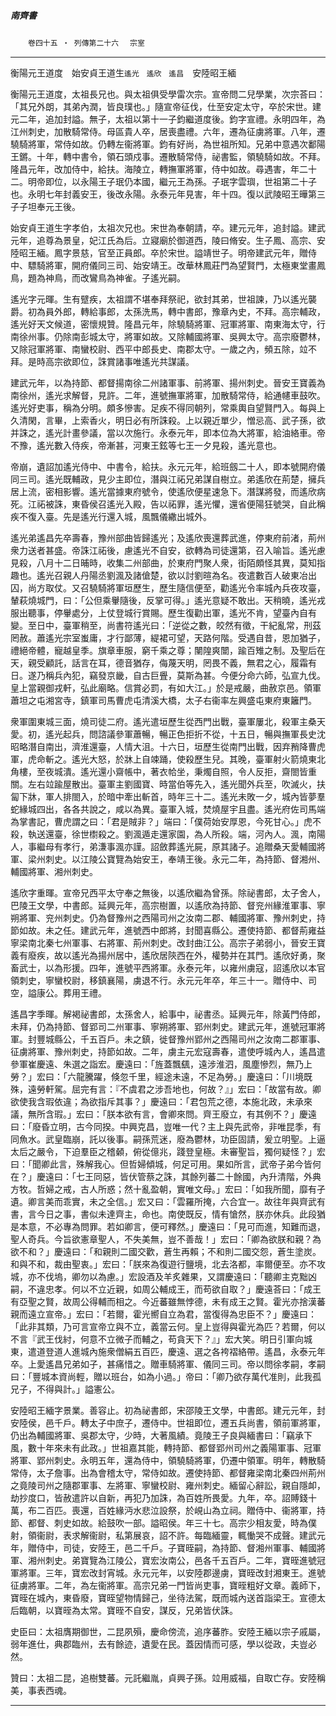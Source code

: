 

##### 南齊書
　　`卷四十五 ‧ 列傳第二十六`　
`宗室`

* * *

衡陽元王道度　始安貞王道生`遙光　遙欣　遙昌`　安陸昭王緬

衡陽元王道度，太祖長兄也。與太祖俱受學雷次宗。宣帝問二兒學業，次宗荅曰：「其兄外朗，其弟內潤，皆良璞也。」隨宣帝征伐，仕至安定太守，卒於宋世。建元二年，追加封謚。無子，太祖以第十一子鈞繼道度後。鈞字宣禮。永明四年，為江州刺史，加散騎常侍。母區貴人卒，居喪盡禮。六年，遷為征虜將軍。八年，遷驍騎將軍，常侍如故。仍轉左衞將軍。鈞有好尚，為世祖所知。兄弟中意遇次鄱陽王鏘。十年，轉中書令，領石頭戍事。遷散騎常侍，祕書監，領驍騎如故。不拜。隆昌元年，改加侍中，給扶。海陵立，轉撫軍將軍，侍中如故。尋遇害，年二十二。明帝即位，以永陽王子珉仍本國，繼元王為孫。子珉字雲璵，世祖第二十子也。永明七年封義安王，後改永陽。永泰元年見害，年十四。復以武陵昭王曄第三子子坦奉元王後。

始安貞王道生字孝伯，太祖次兄也。宋世為奉朝請，卒。建元元年，追封謚。建武元年，追尊為景皇，妃江氏為后。立寢廟於御道西，陵曰脩安。生子鳳、高宗、安陸昭王緬。鳳字景慈，官至正員郎。卒於宋世。謚靖世子。明帝建武元年，贈侍中、驃騎將軍，開府儀同三司、始安靖王。改華林鳳莊門為望賢門，太極東堂畫鳳鳥，題為神鳥，而改鸞鳥為神雀。子遙光嗣。

遙光字元暉。生有躄疾，太祖謂不堪奉拜祭祀，欲封其弟，世祖諫，乃以遙光襲爵。初為員外郎，轉給事郎，太孫洗馬，轉中書郎，豫章內史，不拜。高宗輔政，遙光好天文候道，密懷規贊。隆昌元年，除驍騎將軍、冠軍將軍、南東海太守，行南徐州事。仍除南彭城太守，將軍如故。又除輔國將軍、吳興太守。高宗廢鬱林，又除冠軍將軍、南蠻校尉、西平中郎長史、南郡太守。一歲之內，頻五除，竝不拜。是時高宗欲即位，誅賞諸事唯遙光共謀議。

建武元年，以為持節、都督揚南徐二州諸軍事、前將軍、揚州刺史。晉安王寶義為南徐州，遙光求解督，見許。二年，進號撫軍將軍，加散騎常侍，給通幰車鼓吹。遙光好吏事，稱為分明。頗多慘害。足疾不得同朝列，常乘輿自望賢門入。每與上久清閑，言畢，上索香火，明日必有所誅殺。上以親近單少，憎忌高、武子孫，欲并誅之，遙光計畫參議，當以次施行。永泰元年，即本位為大將軍，給油絡車。帝不豫，遙光數入侍疾，帝漸甚，河東王鉉等七王一夕見殺，遙光意也。

帝崩，遺詔加遙光侍中、中書令，給扶。永元元年，給班劔二十人，即本號開府儀同三司。遙光既輔政，見少主即位，潛與江祏兄弟謀自樹立。弟遙欣在荊楚，擁兵居上流，密相影響。遙光當據東府號令，使遙欣便星速急下。潛謀將發，而遙欣病死。江祏被誅，東昏侯召遙光入殿，告以祏罪，遙光懼，還省便陽狂號哭，自此稱疾不復入臺。先是遙光行還入城，風飄儀繖出城外。

遙光弟遙昌先卒壽春，豫州部曲皆歸遙光；及遙欣喪還葬武進，停東府前渚，荊州衆力送者甚盛。帝誅江祏後，慮遙光不自安，欲轉為司徒還第，召入喻旨。遙光慮見殺，八月十二日晡時，收集二州部曲，於東府門聚人衆，街陌頗怪其異，莫知指趣也。遙光召親人丹陽丞劉渢及諸傖楚，欲以討劉暄為名。夜遣數百人破東冶出囚，尚方取仗。又召驍騎將軍垣歷生，歷生隨信便至，勸遙光令率城內兵夜攻臺，輦萩燒城門，曰：「公但乘轝隨後，反掌可得。」遙光意疑不敢出。天稍曉，遙光戎服出聽事，停轝處分，上仗登城行賞賜。歷生復勸出軍，遙光不肯，望臺內自有變。至日中，臺軍稍至，尚書符遙光曰：「逆從之數，皎然有徵，干紀亂常，刑茲罔赦。蕭遙光宗室蚩庸，才行鄙薄，緹裙可望，天路何階。受遇自昔，恩加猶子，禮絕帝體，寵越皇季。旗章車服，窮千乘之尊；闉隍爽闓，踰百雉之制。及聖后在天，親受顧託，話言在耳，德音猶存，侮蔑天明，罔畏不義，無君之心，履霜有日。遂乃稱兵內犯，竊發京畿，自古巨舋，莫斯為甚。今便分命六師，弘宣九伐。皇上當親御戎軒，弘此廟略。信賞必罰，有如大江。」於是戒嚴，曲赦京邑。領軍蕭坦之屯湘宮寺，鎮軍司馬曹虎屯清溪大橋，太子右衞率左興盛屯東府東籬門。

衆軍圍東城三面，燒司徒二府。遙光遣垣歷生從西門出戰，臺軍屢北，殺軍主桑天愛。初，遙光起兵，問諮議參軍蕭暢，暢正色拒折不從，十五日，暢與撫軍長史沈昭略潛自南出，濟淮還臺，人情大沮。十六日，垣歷生從南門出戰，因弃矟降曹虎軍，虎命斬之。遙光大怒，於牀上自竦踊，使殺歷生兒。其晚，臺軍射火箭燒東北角樓，至夜城潰。遙光還小齋帳中，著衣帢坐，秉燭自照，令人反拒，齋閤皆重關。左右竝踰屋散出。臺軍主劉國寶、時當伯等先入，遙光聞外兵至，吹滅火，扶匐下牀，軍人排閤入，於暗中牽出斬首，時年三十二。遙光未敗一夕，城內皆夢羣蛇緣城四出，各各共說之，咸以為異。臺軍入城，焚燒屋宇且盡。遙光府佐司馬端為掌書記，曹虎謂之曰：「君是賊非？」端曰：「僕荷始安厚恩，今死甘心。」虎不殺，執送還臺，徐世㯹殺之。劉渢遁走還家園，為人所殺。端，河內人。渢，南陽人，事繼母有孝行，弟溓事渢亦謹。詔斂葬遙光屍，原其諸子。追贈桑天愛輔國將軍、梁州刺史。以江陵公寶覽為始安王，奉靖王後。永元二年，為持節、督湘州、輔國將軍、湘州刺史。

遙欣字重暉。宣帝兄西平太守奉之無後，以遙欣繼為曾孫。除祕書郎，太子舍人，巴陵王文學，中書郎。延興元年，高宗樹置，以遙欣為持節、督兖州緣淮軍事、寧朔將軍、兖州刺史。仍為督豫州之西陽司州之汝南二郡、輔國將軍、豫州刺史，持節如故。未之任。建武元年，進號西中郎將，封聞喜縣公。遷使持節、都督荊雍益寧梁南北秦七州軍事、右將軍、荊州刺史。改封曲江公。高宗子弟弱小，晉安王寶義有廢疾，故以遙光為揚州居中，遙欣居陝西在外，權勢并在其門。遙欣好勇，聚畜武士，以為形援。四年，進號平西將軍。永泰元年，以雍州虜寇，詔遙欣以本官領刺史，寧蠻校尉，移鎮襄陽，虜退不行。永元元年卒，年三十一。贈侍中、司空，謚康公。葬用王禮。

遙昌字季暉。解褐祕書郎，太孫舍人，給事中，祕書丞。延興元年，除黃門侍郎，未拜，仍為持節、督郢司二州軍事、寧朔將軍、郢州刺史。建武元年，進號冠軍將軍。封豐城縣公，千五百戶。未之鎮，徙督豫州郢州之西陽司州之汝南二郡軍事、征虜將軍、豫州刺史，持節如故。二年，虜主元宏寇壽春，遣使呼城內人，遙昌遣參軍崔慶遠、朱選之詣宏。慶遠曰：「旌蓋飄颻，遠涉淮泗，風塵慘烈，無乃上勞？」宏曰：「六龍騰躍，倏忽千里，經途未遠，不足為勞。」慶遠曰：「川境既殊，遠勞軒駕。屈完有言：『不虞君之涉吾地也，何故？』」宏曰：「故當有故。卿欲使我含瑕依違；為欲指斥其事？」慶遠曰：「君包荒之德，本施北政，未承來議，無所含瑕。」宏曰：「朕本欲有言，會卿來問。齊王廢立，有其例不？」慶遠曰：「廢昏立明，古今同揆。中興克昌，豈唯一代？主上與先武帝，非唯昆季，有同魚水。武皇臨崩，託以後事。嗣孫荒迷，廢為鬱林，功臣固請，爰立明聖。上逼太后之嚴令，下迫羣臣之稽顙，俯從億兆，踐登皇極。未審聖旨，獨何疑怪？」宏曰：「聞卿此言，殊解我心。但哲婦傾城，何足可用。果如所言，武帝子弟今皆何在？」慶遠曰：「七王同惡，皆伏管蔡之誅，其餘列蕃二十餘國，內升清階，外典方牧。哲婦之戒，古人所惑；然十亂盈朝，實唯文母。」宏曰：「如我所聞，靡有孑遺。卿言美而乖實，未之全信。」宏又曰：「雲羅所掩，六合宜一。故往年與齊武有書，言今日之事，書似未達齊主，命也。南使既反，情有愴然，朕亦休兵。此段猶是本意，不必專為問罪。若如卿言，便可釋然。」慶遠曰：「見可而進，知難而退，聖人奇兵。今旨欲憲章聖人，不失美無，豈不善哉！」宏曰：「卿為欲朕和親？為欲不和？」慶遠曰：「和親則二國交歡，蒼生再賴；不和則二國交怨，蒼生塗炭。和與不和，裁由聖衷。」宏曰：「朕來為復遊行鹽境，北去洛都，率爾便至。亦不攻城，亦不伐塢，卿勿以為慮。」宏設酒及羊炙雜果，又謂慶遠曰：「聽卿主克黜凶嗣，不違忠孝。何以不立近親，如周公輔成王，而苟欲自取？」慶遠荅曰：「成王有亞聖之賢，故周公得輔而相之。今近蕃雖無悖德，未有成王之賢。霍光亦捨漢蕃親而遠立宣帝。」宏曰：「若爾，霍光嚮自立為君，當復得為忠臣不？」慶遠曰：「此非其類，乃可言宣帝立與不立，義當云何。皇上豈得與霍光為匹？若爾，何以不言『武王伐紂，何意不立微子而輔之，苟貪天下？』」宏大笑。明日引軍向城東，遣道登道人進城內施衆僧絹五百匹，慶遠、選之各袴褶絡帶。遙昌，永泰元年卒。上愛遙昌兄弟如子，甚痛惜之。贈車騎將軍、儀同三司。帝以問徐孝嗣，孝嗣曰：「豐城本資尚輕，贈以班台，如為小過。」帝曰：「卿乃欲存萬代准則，此我孤兄子，不得與計。」謚憲公。

安陸昭王緬字景業。善容止。初為祕書郎，宋邵陵王文學，中書郎。建元元年，封安陸侯，邑千戶。轉太子中庶子，遷侍中。世祖即位，遷五兵尚書，領前軍將軍，仍出為輔國將軍、吳郡太守，少時，大著風績。竟陵王子良與緬書曰：「竊承下風，數十年來未有此政。」世祖嘉其能，轉持節、都督郢州司州之義陽軍事、冠軍將軍、郢州刺史。永明五年，還為侍中，領驍騎將軍，仍遷中領軍。明年，轉散騎常侍，太子詹事。出為會稽太守，常侍如故。遷使持節、都督雍梁南北秦四州荊州之竟陵司州之隨郡軍事、左將軍、寧蠻校尉、雍州刺史。緬留心辭訟，親自隱卹，劫抄度口，皆赦遣許以自新，再犯乃加誅，為百姓所畏愛。九年，卒。詔賻錢十萬，布二百匹。喪還，百姓緣沔水悲泣設祭，於峴山為立祠。贈侍中、衞將軍，持節、都督、刺史如故。給鼓吹一部。謚昭侯。年三十七。高宗少相友愛，時為僕射，領衞尉，表求解衞尉，私第展哀，詔不許。每臨緬靈，輒慟哭不成聲。建武元年，贈侍中，司徒，安陸王，邑二千戶。子寶晊嗣，為持節、督湘州軍事、輔國將軍、湘州刺史。弟寶覽為江陵公，寶宏汝南公，邑各千五百戶。二年，寶晊進號冠軍將軍。三年，寶宏改封宵城。永元元年，以安陸郡邊虜，寶晊改封湘東王。進號征虜將軍。二年，為左衞將軍。高宗兄弟一門皆尚吏事，寶晊粗好文章。義師下，寶晊在城內，東昏廢，寶晊望物情歸己，坐待法駕，既而城內送首詣梁王。宣德太后臨朝，以寶晊為太常。寶晊不自安，謀反，兄弟皆伏誅。

史臣曰：太祖膺期御世，二昆夙殞，慶命傍流，追序蕃胙。安陸王緬以宗子戚屬，弱年進仕，典郡臨州，去有餘迹，遺愛在民。蓋因情而可感，學以從政，夫豈必然。

贊曰：太祖二昆，追樹雙蕃。元託繼胤，貞興子孫。竝用威福，自取亡存。安陸稱美，事表西魂。

* * *

